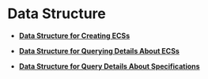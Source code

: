 # Data Structure<a name="EN-US_TOPIC_0175308115"></a>

-   **[Data Structure for Creating ECSs](data-structure-for-creating-ecss.md)**  

-   **[Data Structure for Querying Details About ECSs](data-structure-for-querying-details-about-ecss.md)**  

-   **[Data Structure for Query Details About Specifications](data-structure-for-query-details-about-specifications.md)**  


